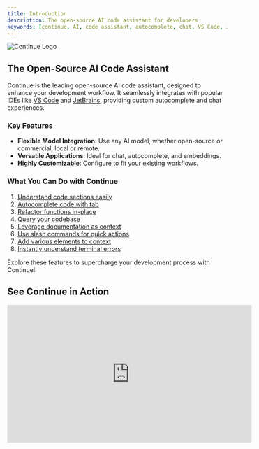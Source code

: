 ```yaml
---
title: Introduction
description: The open-source AI code assistant for developers
keywords: [continue, AI, code assistant, autocomplete, chat, VS Code, JetBrains]
---
```


![Continue Logo](/img/intro.png)

## The Open-Source AI Code Assistant

Continue is the leading open-source AI code assistant, designed to enhance your development workflow. It seamlessly integrates with popular IDEs like [VS Code](https://marketplace.visualstudio.com/items?itemName=Continue.continue) and [JetBrains](https://plugins.jetbrains.com/plugin/22707-continue-extension), providing custom autocomplete and chat experiences.

### Key Features

- **Flexible Model Integration**: Use any AI model, whether open-source or commercial, local or remote.
- **Versatile Applications**: Ideal for chat, autocomplete, and embeddings.
- **Highly Customizable**: Configure to fit your existing workflows.

### What You Can Do with Continue

1. [Understand code sections easily](how-to-use-continue.md#easily-understand-code-sections)
2. [Autocomplete code with tab](how-to-use-continue.md#tab-to-autocomplete-code-suggestions)
3. [Refactor functions in-place](how-to-use-continue.md#refactor-functions-where-you-are-coding)
4. [Query your codebase](how-to-use-continue.md#ask-questions-about-your-codebase)
5. [Leverage documentation as context](how-to-use-continue.md#quickly-use-documentation-as-context)
6. [Use slash commands for quick actions](how-to-use-continue.md#kick-off-actions-with-slash-commands)
7. [Add various elements to context](how-to-use-continue.md#add-classes-files-and-more-to-context)
8. [Instantly understand terminal errors](how-to-use-continue.md#understand-terminal-errors-immediately)

Explore these features to supercharge your development process with Continue!

## See Continue in Action

<div style={{display: 'flex', justifyContent: 'center', margin: '20px 0'}}>
<iframe width="560" height="315" src="https://www.youtube-nocookie.com/embed/V3Yq6w9QaxI?si=aCewfJHz8CIMTjcM" title="YouTube video player" frameborder="0" allow="accelerometer; autoplay; clipboard-write; encrypted-media; gyroscope; picture-in-picture; web-share" referrerpolicy="strict-origin-when-cross-origin" allowfullscreen></iframe>
</div>
